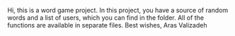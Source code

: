 Hi, this is a word game project.
In this project, you have a source of random words and a list of users, which you can find in the folder.
All of the functions are available in separate files.
Best wishes,
Aras Valizadeh
